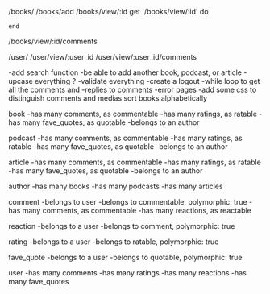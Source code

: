 
/books/
  /books/add
  /books/view/:id
    get '/books/view/:id' do

    end
  /books/view/:id/comments


/user/
  /user/view/:user_id
  /user/view/:user_id/comments







-add search function
-be able to add another book, podcast, or article
-upcase everything ?
-validate everything
-create a logout
-while loop to get all the comments and -replies to comments
-error pages
-add some css to distinguish comments and medias
sort books alphabetically



book
-has many comments, as commentable
-has many ratings, as ratable
-has many fave_quotes, as quotable
-belongs to an author

podcast
-has many comments, as commentable
-has many ratings, as ratable
-has many fave_quotes, as quotable
-belongs to an author

article
-has many comments, as commentable
-has many ratings, as ratable
-has many fave_quotes, as quotable
-belongs to an author

author
-has many books
-has many podcasts
-has many articles

comment
-belongs to user
-belongs to commentable, polymorphic: true
-has many comments, as commentable
-has many reactions, as reactable

reaction
-belongs to a user
-belongs to comment, polymorphic: true


rating
-belongs to a user
-belongs to ratable, polymorphic: true
<!-- -belongs to a book, article, podcast -->

fave_quote
-belongs to a user
-belongs to quotable, polymorphic: true
<!-- -belongs to a book, article, podcast -->

user
-has many comments
-has many ratings
-has many reactions
-has many fave_quotes